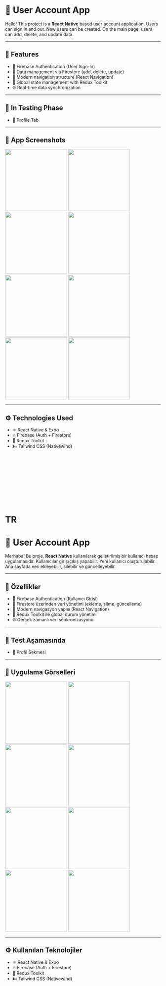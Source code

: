 # 👤 User Account App

Hello! This project is a **React Native** based user account application. Users can sign in and out. New users can be created. On the main page, users can add, delete, and update data.

---

## 🚀 Features

- 🔐 Firebase Authentication (User Sign-In)
- 📝 Data management via Firestore (add, delete, update)
- 🧭 Modern navigation structure (React Navigation)
- 💾 Global state management with Redux Toolkit
- 🌐 Real-time data synchronization

---

## 🚀 In Testing Phase

- 👤 Profile Tab

---

## 📱 App Screenshots

<p float="left">
  <img src="https://github.com/user-attachments/assets/900aa29c-3904-4d36-8c9c-dae895b5a3c2" width="200" />
  <img src="https://github.com/user-attachments/assets/0da10d68-b160-4dd9-8b85-808e5e970082" width="200" />
  <img src="https://github.com/user-attachments/assets/abe6ce8e-2279-400e-8fa9-eefa8601cf8f" width="200" />
  <img src="https://github.com/user-attachments/assets/f1f9ffec-d59d-48a8-a050-fd3e92623d50" width="200" />
  <img src="https://github.com/user-attachments/assets/8fa59602-15c9-443f-8102-1b2c0a7bfb29" width="200" />
  <img src="https://github.com/user-attachments/assets/f2cb5e4c-0417-491a-9400-5681f8c38dcf" width="200" />
  <img src="https://github.com/user-attachments/assets/97bfea41-6b02-4354-a59b-5186403d3588" width="200" />
  <img src="https://github.com/user-attachments/assets/c7c97ad6-edcf-4979-836e-508b55fc0443" width="200" />
</p>

---

## ⚙️ Technologies Used

- ⚛️ React Native & Expo
- 🔥 Firebase (Auth + Firestore)
- 🧠 Redux Toolkit
- 🌬️ Tailwind CSS (Nativewind)

<br><br><br><br><br><br><br><br><br>






# TR


# 👤 User Account App

Merhaba! Bu proje, **React Native** kullanılarak geliştirilmiş bir kullanıcı hesap uygulamasıdır. Kullanıcılar giriş/çıkış yapabilir. Yeni kullanıcı oluşturulabilir. Ana sayfada veri ekleyebilir, silebilir ve güncelleyebilir.

---

## 🚀 Özellikler

- 🔐 Firebase Authentication (Kullanıcı Girişi)
- 📝 Firestore üzerinden veri yönetimi (ekleme, silme, güncelleme)
- 🧭 Modern navigasyon yapısı (React Navigation)
- 💾 Redux Toolkit ile global durum yönetimi
- 🌐 Gerçek zamanlı veri senkronizasyonu

---

## 🚀 Test Aşamasında

- 👤 Profil Sekmesi

---

## 📱 Uygulama Görselleri

<p float="left">
  <img src="https://github.com/user-attachments/assets/900aa29c-3904-4d36-8c9c-dae895b5a3c2" width="200" />
  <img src="https://github.com/user-attachments/assets/0da10d68-b160-4dd9-8b85-808e5e970082" width="200" />
  <img src="https://github.com/user-attachments/assets/abe6ce8e-2279-400e-8fa9-eefa8601cf8f" width="200" />
  <img src="https://github.com/user-attachments/assets/f1f9ffec-d59d-48a8-a050-fd3e92623d50" width="200" />
  <img src="https://github.com/user-attachments/assets/8fa59602-15c9-443f-8102-1b2c0a7bfb29" width="200" />
  <img src="https://github.com/user-attachments/assets/f2cb5e4c-0417-491a-9400-5681f8c38dcf" width="200" />
  <img src="https://github.com/user-attachments/assets/97bfea41-6b02-4354-a59b-5186403d3588" width="200" />
  <img src="https://github.com/user-attachments/assets/c7c97ad6-edcf-4979-836e-508b55fc0443" width="200" />
</p>

---

## ⚙️ Kullanılan Teknolojiler

- ⚛️ React Native & Expo
- 🔥 Firebase (Auth + Firestore)
- 🧠 Redux Toolkit
- 🌬️ Tailwind CSS (Nativewind)
